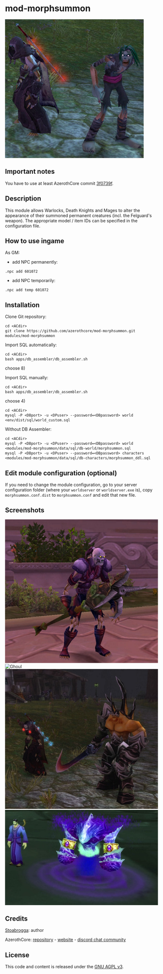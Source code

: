 # mod-morphsummon

![mod-morphsummon](https://raw.githubusercontent.com/azerothcore/mod-morphsummon/master/icon.png)


## Important notes

You have to use at least AzerothCore commit [3f0739f](https://github.com/azerothcore/azerothcore-wotlk/commit/3f0739f1c9a5289444ff9d62834b7ceb38879ba9).


## Description

This module allows Warlocks, Death Knights and Mages to alter the appearance of their summoned permanent creatures (incl. the Felguard's weapon). The appropriate model / item IDs can be specified in the configuration file.


## How to use ingame

As GM:
- add NPC permanently:
 ```
 .npc add 601072
 ```
- add NPC temporarily:
 ```
 .npc add temp 601072
 ```


## Installation

Clone Git repository:

```
cd <ACdir>
git clone https://github.com/azerothcore/mod-morphsummon.git modules/mod-morphsummon
```

Import SQL automatically:
```
cd <ACdir>
bash apps/db_assembler/db_assembler.sh
```
choose 8)

Import SQL manually:
```
cd <ACdir>
bash apps/db_assembler/db_assembler.sh
```
choose 4)
```
cd <ACdir>
mysql -P <DBport> -u <DPuser> --password=<DBpassword> world <env/dist/sql/world_custom.sql
```

Without DB Assembler:
```
cd <ACdir>
mysql -P <DBport> -u <DPuser> --password=<DBpassword> world <modules/mod-morphsummon/data/sql/db-world/morphsummon.sql
mysql -P <DBport> -u <DPuser> --password=<DBpassword> characters <modules/mod-morphsummon/data/sql/db-characters/morphsummon_ddl.sql
```


## Edit module configuration (optional)

If you need to change the module configuration, go to your server configuration folder (where your `worldserver` or `worldserver.exe` is), copy `morphsummon.conf.dist` to `morphsummon.conf` and edit that new file.


## Screenshots
![NPC](https://raw.githubusercontent.com/azerothcore/mod-morphsummon/master/images/morphsummon1.jpg "NPC")
![Ghoul](https://raw.githubusercontent.com/azerothcore/mod-morphsummon/master/images/morphsummon2.jpg "Ghoul")
![Felguard](https://raw.githubusercontent.com/azerothcore/mod-morphsummon/master/images/morphsummon3.jpg "Felguard")
![Water Elemental](https://raw.githubusercontent.com/azerothcore/mod-morphsummon/master/images/morphsummon4.jpg "Water Elemental")


## Credits

[Stoabrogga](https://github.com/Stoabrogga): author

AzerothCore: [repository](https://github.com/azerothcore) - [website](http://azerothcore.org/) - [discord chat community](https://discord.gg/gkt4y2x)


## License
This code and content is released under the [GNU AGPL v3](https://github.com/azerothcore/azerothcore-wotlk/blob/master/LICENSE-AGPL3).
